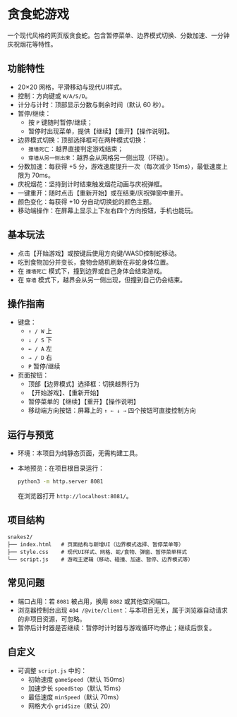 # 贪食蛇游戏

一个现代风格的网页版贪食蛇。包含暂停菜单、边界模式切换、分数加速、一分钟庆祝烟花等特性。

## 功能特性
- 20×20 网格，平滑移动与现代UI样式。
- 控制：方向键或 `W/A/S/D`。
- 计分与计时：顶部显示分数与剩余时间（默认 60 秒）。
- 暂停/继续：
  - 按 `P` 键随时暂停/继续；
  - 暂停时出现菜单，提供【继续】【重开】【操作说明】。
- 边界模式切换：顶部选择框可在两种模式切换：
  - `撞墙死亡`：越界直接判定游戏结束；
  - `穿墙从另一侧出来`：越界会从网格另一侧出现（环绕）。
- 分数加速：每获得 +5 分，游戏速度提升一次（每次减少 15ms），最低速度上限为 70ms。
- 庆祝烟花：坚持到计时结束触发烟花动画与庆祝弹框。
- 一键重开：随时点击【重新开始】或在结束/庆祝弹窗中重开。
 - 颜色变化：每获得 +10 分自动切换蛇的颜色主题。
 - 移动端操作：在屏幕上显示上下左右四个方向按钮，手机也能玩。

## 基本玩法
- 点击【开始游戏】或按键后使用方向键/WASD控制蛇移动。
- 吃到食物加分并变长，食物会随机刷新在非蛇身体位置。
- 在 `撞墙死亡` 模式下，撞到边界或自己身体会结束游戏。
- 在 `穿墙` 模式下，越界会从另一侧出现，但撞到自己仍会结束。

## 操作指南
- 键盘：
  - `↑ / W` 上
  - `↓ / S` 下
  - `← / A` 左
  - `→ / D` 右
  - `P` 暂停/继续
- 页面按钮：
  - 顶部【边界模式】选择框：切换越界行为
  - 【开始游戏】、【重新开始】
  - 暂停菜单的【继续】【重开】【操作说明】
  - 移动端方向按钮：屏幕上的 `↑ ← ↓ →` 四个按钮可直接控制方向

## 运行与预览
- 环境：本项目为纯静态页面，无需构建工具。
- 本地预览：在项目根目录运行：

  ```bash
  python3 -m http.server 8081
  ```

  在浏览器打开 `http://localhost:8081/`。

## 项目结构
```
snakes2/
├── index.html   # 页面结构与新增UI（边界模式选择、暂停菜单等）
├── style.css    # 现代UI样式、网格、蛇/食物、弹窗、暂停菜单样式
└── script.js    # 游戏主逻辑（移动、碰撞、加速、暂停、边界模式等）
```

## 常见问题
- 端口占用：若 `8081` 被占用，换用 `8082` 或其他空闲端口。
- 浏览器控制台出现 `404 /@vite/client`：与本项目无关，属于浏览器自动请求的非项目资源，可忽略。
- 暂停后计时器是否继续：暂停时计时器与游戏循环均停止；继续后恢复。

## 自定义
- 可调整 `script.js` 中的：
  - 初始速度 `gameSpeed`（默认 150ms）
  - 加速步长 `speedStep`（默认 15ms）
  - 最低速度 `minSpeed`（默认 70ms）
  - 网格大小 `gridSize`（默认 20）